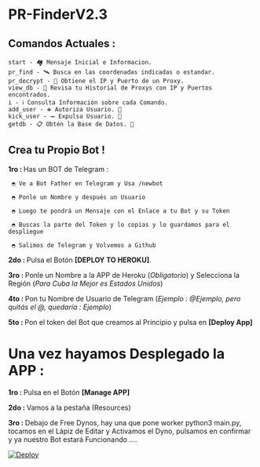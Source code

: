 # PR-FinderV2.3

## Comandos Actuales :
    start - 🏘 Mensaje Inicial e Informacion.
    pr_find - 🛰 Busca en las coordenadas indicadas o estandar.
    pr_decrypt - 🔐 Obtiene el IP y Puerto de un Proxy.
    view_db - 👀 Revisa tu Historial de Proxys con IP y Puertos encontrados.
    i - ℹ️ Consulta Información sobre cada Comando.
    add_user - ➕ Autoriza Usuario. 👑
    kick_user - ➖ Expulsa Usuario. 👑
    getdb - 📋 Obtén la Base de Datos. 👑

## Crea tu Propio Bot !

<b>1ro : </b>Has un BOT de Telegram :

     ◓ Ve a Bot Father en Telegram y Usa /newbot

     ◓ Ponle un Nombre y después un Usuario

     ◓ Luego te pondrá un Mensaje con el Enlace a tu Bot y su Token

     ◓ Buscas la parte del Token y lo copias y lo guardamos para el despliegue
     
     ◓ Salimos de Telegram y Volvemos a Github

<b>2do : </b>Pulsa el Botón <b>[DEPLOY TO HEROKU]</b>.

<b>3ro : </b>Ponle un Nombre a la APP de Heroku (<i>Obligatorio</i>) y Selecciona la Región (<i>Para Cuba la Mejor es Estados Unidos</i>)

<b>4to : </b>Pon tu Nombre de Usuario de Telegram (<i>Ejemplo : @Ejemplo, pero quitás el @, quedaría : Ejemplo</i>)

<b>5to : </b>Pon el token del Bot que creamos al Principio y pulsa en <b>[Deploy App]</b>

# Una vez hayamos Desplegado la APP :

<b>1ro : </b>Pulsa en el Botón <b>[Manage APP]</b>

<b>2do : </b>Vamos a la pestaña (Resources)

<b>3ro : </b>Debajo de Free Dynos, hay una que pone worker python3 main.py, tocamos en el Lápiz de Editar y Activamos el Dyno, pulsamos en confirmar y ya nuestro Bot estará Funcionando ....


[![Deploy](https://www.herokucdn.com/deploy/button.svg)](https://heroku.com/deploy?template=https://github.com/AresDza/PR-FinderV2.3)
